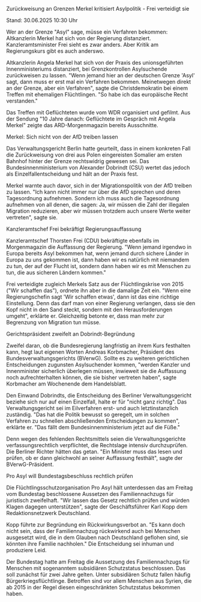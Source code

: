 
Zurückweisung an Grenzen
Merkel kritisiert Asylpolitik - Frei verteidigt sie


Stand: 30.06.2025 10:30 Uhr


Wer an der Grenze "Asyl" sage, müsse ein Verfahren bekommen: Altkanzlerin Merkel hat sich von der Regierung distanziert. Kanzleramtsminister Frei sieht es zwar anders. Aber Kritik am Regierungskurs gibt es auch anderswo.



Altkanzlerin Angela Merkel hat sich von der Praxis des unionsgeführten Innenministeriums distanziert, bei Grenzkontrollen Asylsuchende zurückweisen zu lassen. "Wenn jemand hier an der deutschen Grenze 'Asyl' sagt, dann muss er erst mal ein Verfahren bekommen. Meinetwegen direkt an der Grenze, aber ein Verfahren", sagte die Christdemokratin bei einem Treffen mit ehemaligen Flüchtlingen. "So habe ich das europäische Recht verstanden."

Das Treffen mit Geflüchteten wurde vom WDR organisiert und gefilmt. Aus der Sendung "10 Jahre danach: Geflüchtete im Gespräch mit Angela Merkel" zeigte das ARD-Morgenmagazin bereits Ausschnitte.

Merkel: Sich nicht von der AfD treiben lassen


Das Verwaltungsgericht Berlin hatte geurteilt, dass in einem konkreten Fall die Zurückweisung von drei aus Polen eingereisten Somalier am ersten Bahnhof hinter der Grenze rechtswidrig gewesen sei. Das Bundesinnenministerium von Alexander Dobrindt (CSU) wertet das jedoch als Einzelfallentscheidung und hält an der Praxis fest.


Merkel warnte auch davor, sich in der Migrationspolitik von der AfD treiben zu lassen. "Ich kann nicht immer nur über die AfD sprechen und deren Tagesordnung aufnehmen. Sondern ich muss auch die Tagesordnung aufnehmen von all denen, die sagen: Ja, wir müssen die Zahl der illegalen Migration reduzieren, aber wir müssen trotzdem auch unsere Werte weiter vertreten", sagte sie.

Kanzleramtschef Frei bekräftigt Regierungsauffassung


Kanzleramtschef Thorsten Frei (CDU) bekräftigte ebenfalls im Morgenmagazin die Auffassung der Regierung. "Wenn jemand irgendwo in Europa bereits Asyl bekommen hat, wenn jemand durch sichere Länder in Europa zu uns gekommen ist, dann haben wir es natürlich mit niemandem zu tun, der auf der Flucht ist, sondern dann haben wir es mit Menschen zu tun, die aus sicheren Ländern kommen."


Frei verteidigte zugleich Merkels Satz aus der Flüchtlingskrise von 2015 ("Wir schaffen das"), ordnete ihn aber in die damalige Zeit ein. "Wenn eine Regierungschefin sagt 'Wir schaffen etwas', dann ist das eine richtige Einstellung. Denn das darf man von einer Regierung verlangen, dass sie den Kopf nicht in den Sand steckt, sondern mit den Herausforderungen umgeht", erklärte er. Gleichzeitig betonte er, dass man mehr zur Begrenzung von Migration tun müsse.

Gerichtspräsident zweifelt an Dobrindt-Begründung


Zweifel daran, ob die Bundesregierung langfristig an ihrem Kurs festhalten kann, hegt laut eigenen Worten Andreas Korbmacher, Präsident des Bundesverwaltungsgerichts (BVerwG). Sollte es zu weiteren gerichtlichen Entscheidungen zugunsten Asylsuchender kommen, "werden Kanzler und Innenminister sicherlich überlegen müssen, inwieweit sie die Auffassung noch aufrechterhalten können, die sie bisher vertreten haben", sagte Korbmacher am Wochenende dem Handelsblatt.


Den Einwand Dobrindts, die Entscheidung des Berliner Verwaltungsgericht beziehe sich nur auf einen Einzelfall, halte er für "nicht ganz richtig". Das Verwaltungsgericht sei im Eilverfahren erst- und auch letztinstanzlich zuständig. "Das hat die Politik bewusst so geregelt, um in solchen Verfahren zu schnellen abschließenden Entscheidungen zu kommen", erklärte er. "Das fällt dem Bundesinnenministerium jetzt auf die Füße."


Denn wegen des fehlenden Rechtsmittels seien die Verwaltungsgerichte verfassungsrechtlich verpflichtet, die Rechtslage intensiv durchzuprüfen. Die Berliner Richter hätten das getan. "Ein Minister muss das lesen und prüfen, ob er dann gleichwohl an seiner Auffassung festhält", sagte der BVerwG-Präsident.

Pro Asyl will Bundestagsbeschluss rechtlich prüfen


Die Flüchtlingsschutzorganisation Pro Asyl hält unterdessen das am Freitag vom Bundestag beschlossene Aussetzen des Familiennachzugs für juristisch zweifelhaft. "Wir lassen das Gesetz rechtlich prüfen und würden Klagen dagegen unterstützen", sagte der Geschäftsführer Karl Kopp dem Redaktionsnetzwerk Deutschland.


Kopp führte zur Begründung ein Rückwirkungsverbot an. "Es kann doch nicht sein, dass der Familiennachzug rückwirkend auch bei Menschen ausgesetzt wird, die in dem Glauben nach Deutschland geflohen sind, sie könnten ihre Familie nachholen." Die Entscheidung sei inhuman und produziere Leid.


Der Bundestag hatte am Freitag die Aussetzung des Familiennachzugs für Menschen mit sogenanntem subsidiären Schutzstatus beschlossen. Das soll zunächst für zwei Jahre gelten. Unter subsidiären Schutz fallen häufig Bürgerkriegsflüchtlinge. Betroffen sind vor allem Menschen aus Syrien, die ab 2015 in der Regel diesen eingeschränkten Schutzstatus bekommen haben.

